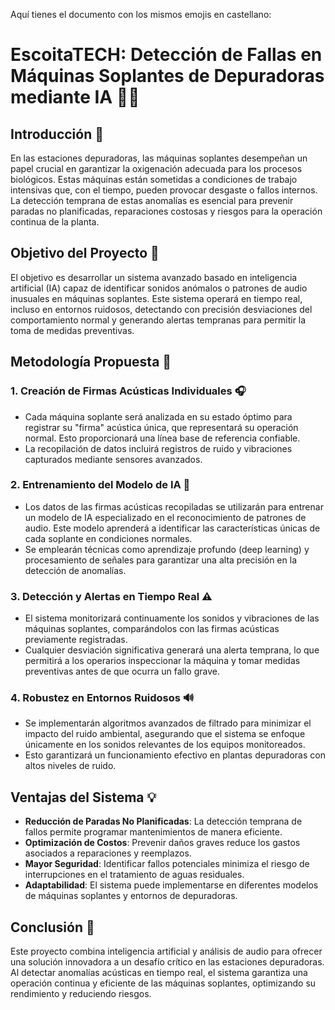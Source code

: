 Aquí tienes el documento con los mismos emojis en castellano:

# EscoitaTECH: Detección de Fallas en Máquinas Soplantes de Depuradoras mediante IA 🚰🤖

## Introducción 🌱
En las estaciones depuradoras, las máquinas soplantes desempeñan un papel crucial en garantizar la oxigenación adecuada para los procesos biológicos. Estas máquinas están sometidas a condiciones de trabajo intensivas que, con el tiempo, pueden provocar desgaste o fallos internos. La detección temprana de estas anomalías es esencial para prevenir paradas no planificadas, reparaciones costosas y riesgos para la operación continua de la planta.

## Objetivo del Proyecto 🎯
El objetivo es desarrollar un sistema avanzado basado en inteligencia artificial (IA) capaz de identificar sonidos anómalos o patrones de audio inusuales en máquinas soplantes. Este sistema operará en tiempo real, incluso en entornos ruidosos, detectando con precisión desviaciones del comportamiento normal y generando alertas tempranas para permitir la toma de medidas preventivas.

## Metodología Propuesta 🔬

### 1. Creación de Firmas Acústicas Individuales 🎧
- Cada máquina soplante será analizada en su estado óptimo para registrar su "firma" acústica única, que representará su operación normal. Esto proporcionará una línea base de referencia confiable.
- La recopilación de datos incluirá registros de ruido y vibraciones capturados mediante sensores avanzados.

### 2. Entrenamiento del Modelo de IA 🧠
- Los datos de las firmas acústicas recopiladas se utilizarán para entrenar un modelo de IA especializado en el reconocimiento de patrones de audio. Este modelo aprenderá a identificar las características únicas de cada soplante en condiciones normales.
- Se emplearán técnicas como aprendizaje profundo (deep learning) y procesamiento de señales para garantizar una alta precisión en la detección de anomalías.

### 3. Detección y Alertas en Tiempo Real ⚠️
- El sistema monitorizará continuamente los sonidos y vibraciones de las máquinas soplantes, comparándolos con las firmas acústicas previamente registradas.
- Cualquier desviación significativa generará una alerta temprana, lo que permitirá a los operarios inspeccionar la máquina y tomar medidas preventivas antes de que ocurra un fallo grave.

### 4. Robustez en Entornos Ruidosos 🔊
- Se implementarán algoritmos avanzados de filtrado para minimizar el impacto del ruido ambiental, asegurando que el sistema se enfoque únicamente en los sonidos relevantes de los equipos monitoreados.
- Esto garantizará un funcionamiento efectivo en plantas depuradoras con altos niveles de ruido.

## Ventajas del Sistema 💡
- **Reducción de Paradas No Planificadas**: La detección temprana de fallos permite programar mantenimientos de manera eficiente.
- **Optimización de Costos**: Prevenir daños graves reduce los gastos asociados a reparaciones y reemplazos.
- **Mayor Seguridad**: Identificar fallos potenciales minimiza el riesgo de interrupciones en el tratamiento de aguas residuales.
- **Adaptabilidad**: El sistema puede implementarse en diferentes modelos de máquinas soplantes y entornos de depuradoras.

## Conclusión 🏁
Este proyecto combina inteligencia artificial y análisis de audio para ofrecer una solución innovadora a un desafío crítico en las estaciones depuradoras. Al detectar anomalías acústicas en tiempo real, el sistema garantiza una operación continua y eficiente de las máquinas soplantes, optimizando su rendimiento y reduciendo riesgos.
